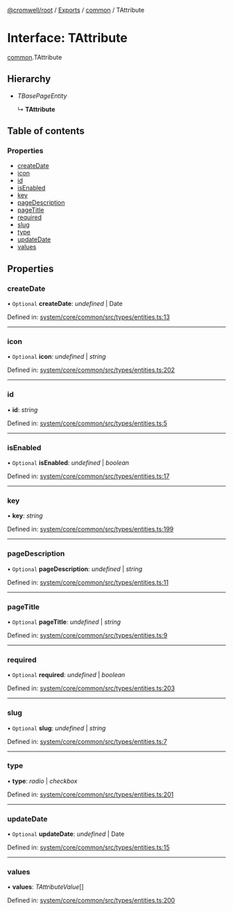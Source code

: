 [@cromwell/root](../README.md) / [Exports](../modules.md) / [common](../modules/common.md) / TAttribute

# Interface: TAttribute

[common](../modules/common.md).TAttribute

## Hierarchy

* *TBasePageEntity*

  ↳ **TAttribute**

## Table of contents

### Properties

- [createDate](common.tattribute.md#createdate)
- [icon](common.tattribute.md#icon)
- [id](common.tattribute.md#id)
- [isEnabled](common.tattribute.md#isenabled)
- [key](common.tattribute.md#key)
- [pageDescription](common.tattribute.md#pagedescription)
- [pageTitle](common.tattribute.md#pagetitle)
- [required](common.tattribute.md#required)
- [slug](common.tattribute.md#slug)
- [type](common.tattribute.md#type)
- [updateDate](common.tattribute.md#updatedate)
- [values](common.tattribute.md#values)

## Properties

### createDate

• `Optional` **createDate**: *undefined* \| Date

Defined in: [system/core/common/src/types/entities.ts:13](https://github.com/CromwellCMS/Cromwell/blob/4b5f538/system/core/common/src/types/entities.ts#L13)

___

### icon

• `Optional` **icon**: *undefined* \| *string*

Defined in: [system/core/common/src/types/entities.ts:202](https://github.com/CromwellCMS/Cromwell/blob/4b5f538/system/core/common/src/types/entities.ts#L202)

___

### id

• **id**: *string*

Defined in: [system/core/common/src/types/entities.ts:5](https://github.com/CromwellCMS/Cromwell/blob/4b5f538/system/core/common/src/types/entities.ts#L5)

___

### isEnabled

• `Optional` **isEnabled**: *undefined* \| *boolean*

Defined in: [system/core/common/src/types/entities.ts:17](https://github.com/CromwellCMS/Cromwell/blob/4b5f538/system/core/common/src/types/entities.ts#L17)

___

### key

• **key**: *string*

Defined in: [system/core/common/src/types/entities.ts:199](https://github.com/CromwellCMS/Cromwell/blob/4b5f538/system/core/common/src/types/entities.ts#L199)

___

### pageDescription

• `Optional` **pageDescription**: *undefined* \| *string*

Defined in: [system/core/common/src/types/entities.ts:11](https://github.com/CromwellCMS/Cromwell/blob/4b5f538/system/core/common/src/types/entities.ts#L11)

___

### pageTitle

• `Optional` **pageTitle**: *undefined* \| *string*

Defined in: [system/core/common/src/types/entities.ts:9](https://github.com/CromwellCMS/Cromwell/blob/4b5f538/system/core/common/src/types/entities.ts#L9)

___

### required

• `Optional` **required**: *undefined* \| *boolean*

Defined in: [system/core/common/src/types/entities.ts:203](https://github.com/CromwellCMS/Cromwell/blob/4b5f538/system/core/common/src/types/entities.ts#L203)

___

### slug

• `Optional` **slug**: *undefined* \| *string*

Defined in: [system/core/common/src/types/entities.ts:7](https://github.com/CromwellCMS/Cromwell/blob/4b5f538/system/core/common/src/types/entities.ts#L7)

___

### type

• **type**: *radio* \| *checkbox*

Defined in: [system/core/common/src/types/entities.ts:201](https://github.com/CromwellCMS/Cromwell/blob/4b5f538/system/core/common/src/types/entities.ts#L201)

___

### updateDate

• `Optional` **updateDate**: *undefined* \| Date

Defined in: [system/core/common/src/types/entities.ts:15](https://github.com/CromwellCMS/Cromwell/blob/4b5f538/system/core/common/src/types/entities.ts#L15)

___

### values

• **values**: *TAttributeValue*[]

Defined in: [system/core/common/src/types/entities.ts:200](https://github.com/CromwellCMS/Cromwell/blob/4b5f538/system/core/common/src/types/entities.ts#L200)
